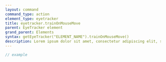 ```yaml
---
layout: command
command_type: action
element_type: eyetracker
title: eyetracker.trainOnMouseMove
parent: EyeTracker element
grand_parent: Elements
syntax: getEyeTracker("ELEMENT_NAME").trainOnMouseMove()
description: Lorem ipsum dolor sit amet, consectetur adipiscing elit, sed do eiusmod tempor incididunt ut labore et dolore magna aliqua. Ut enim ad minim veniam, quis nostrud exercitation ullamco laboris nisi ut aliquip ex ea commodo consequat.
---
```


```javascript
// example
```